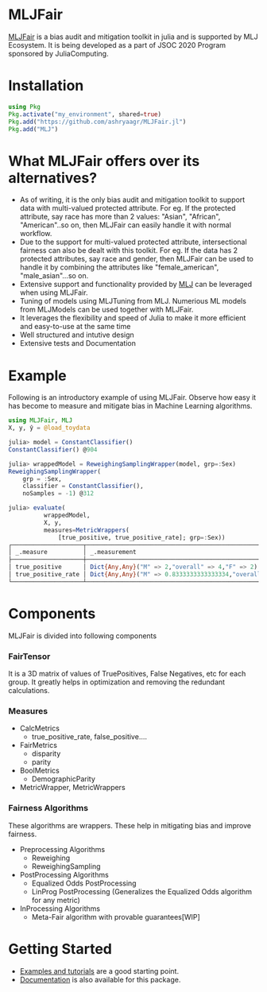 # MLJFair

[MLJFair](https://github.com/ashryaagr/MLJFair.jl) is a bias audit and mitigation toolkit in julia and is supported by MLJ Ecosystem.
It is being developed as a part of JSOC 2020 Program sponsored by JuliaComputing.

# Installation
```julia
using Pkg
Pkg.activate("my_environment", shared=true)
Pkg.add("https://github.com/ashryaagr/MLJFair.jl")
Pkg.add("MLJ")
```

# What MLJFair offers over its alternatives?
- As of writing, it is the only bias audit and mitigation toolkit to support data with multi-valued protected attribute. For eg. If the protected attribute, say race has more than 2 values: "Asian", "African", "American"..so on, then MLJFair can easily handle it with normal workflow.
- Due to the support for multi-valued protected attribute, intersectional fairness can also be dealt with this toolkit. For eg. If the data has 2 protected attributes, say race and gender, then MLJFair can be used to handle it by combining the attributes like "female_american", "male_asian"...so on.
- Extensive support and functionality provided by [MLJ](https://github.com/alan-turing-institute/MLJ.jl) can be leveraged when using MLJFair.
- Tuning of models using MLJTuning from MLJ. Numerious ML models from MLJModels can be used together with MLJFair.
- It leverages the flexibility and speed of Julia to make it more efficient and easy-to-use at the same time
- Well structured and intutive design
- Extensive tests and Documentation

# Example
Following is an introductory example of using MLJFair. Observe how easy it has become to measure and mitigate bias in Machine Learning algorithms.
```julia
using MLJFair, MLJ
X, y, ŷ = @load_toydata

julia> model = ConstantClassifier()
ConstantClassifier() @904

julia> wrappedModel = ReweighingSamplingWrapper(model, grp=:Sex)
ReweighingSamplingWrapper(
    grp = :Sex,
    classifier = ConstantClassifier(),
    noSamples = -1) @312

julia> evaluate(
          wrappedModel,
          X, y,
          measures=MetricWrappers(
              [true_positive, true_positive_rate]; grp=:Sex))
┌────────────────────┬─────────────────────────────────────────────────────────────────────────────────────┬───────────────────────────────────── ⋯
│ _.measure          │ _.measurement                                                                       │ _.per_fold                           ⋯
├────────────────────┼─────────────────────────────────────────────────────────────────────────────────────┼───────────────────────────────────── ⋯
│ true_positive      │ Dict{Any,Any}("M" => 2,"overall" => 4,"F" => 2)                                     │ Dict{Any,Any}[Dict("M" => 0,"overall ⋯
│ true_positive_rate │ Dict{Any,Any}("M" => 0.8333333333333334,"overall" => 0.8333333333333334,"F" => 1.0) │ Dict{Any,Any}[Dict("M" => 4.99999999 ⋯
└────────────────────┴─────────────────────────────────────────────────────────────────────────────────────┴───────────────────────────────────── ⋯
```

# Components
MLJFair is divided into following components

### FairTensor
It is a 3D matrix of values of TruePositives, False Negatives, etc for each group. It greatly helps in optimization and removing the redundant calculations.

### Measures
  - CalcMetrics
    - true_positive_rate, false_positive....
  - FairMetrics
    - disparity
    - parity
  - BoolMetrics
    - DemographicParity
  - MetricWrapper, MetricWrappers

### Fairness Algorithms
These algorithms are wrappers. These help in mitigating bias and improve fairness.
  - Preprocessing Algorithms
      - Reweighing
      - ReweighingSampling
  - PostProcessing Algorithms
      - Equalized Odds PostProcessing
      - LinProg PostProcessing (Generalizes the Equalized Odds algorithm for any metric)
  - InProcessing Algorithms
      - Meta-Fair algorithm with provable guarantees[WIP]

# Getting Started
- [Examples and tutorials](https://github.com/ashryaagr/MLJFair.jl/tree/master/examples) are a good starting point.
- [Documentation](https://www.ashrya.in/MLJFair.jl/dev) is also available for this package.
